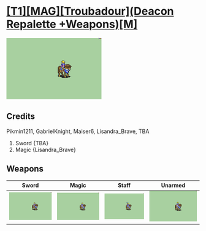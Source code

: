 # [\[T1\]\[MAG\]\[Troubadour\]\(Deacon Repalette +Weapons\)\[M\]](./)

<img src="./1.%20Sword/Sword_000.png" alt="[T1][MAG][Troubadour](Deacon Repalette +Weapons)[M] standing" />

## Credits

Pikmin1211, GabrielKnight, Maiser6, Lisandra_Brave, TBA

1. Sword {TBA}
6. Magic {Lisandra_Brave}

## Weapons


|Sword |Magic |Staff |Unarmed |
|  :---: | :---: | :---: | :---: |
| <img alt="Sword animation" src="./1.%20Sword/Sword.gif" /> | <img alt="Magic animation" src="./6.%20Magic/Magic.gif" /> | <img alt="Staff animation" src="./7.%20Staff/Staff.gif" /> | <img alt="Unarmed animation" src="./8.%20Unarmed/Unarmed.gif" /> |
